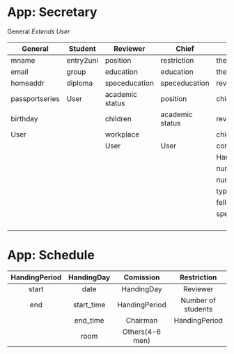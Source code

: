 
# App: Secretary
General   _Extends User_

|   **General**    |    **Student**    |    **Reviewer**    |   **Chief**   |   **Diploma**      |
|------------------|-------------------|--------------------|---------------|--------------------|
|       mname      |    entry2uni      |      position      | restriction   |    theme           |
|       email      |     group         |      education     | education     |   theme_eng        |
|       homeaddr   |     diploma       |      speceducation |speceducation  |   reviewer         |
|  passportseries  |     User          |academic status     | position      |   chief            |
|       birthday   |                   |  children          |academic status|   reviewermark     |
|      User        |                   |  workplace         |               |   chiefmark        |
|                  |                   |  User              |    User       |   commissionmark   |
|                  |                   |                    |               |   HandingDay       |
|                  |                   |                    |               |   numberofpages    |
|                  |                   |                    |               |   numberofslides   |
|                  |                   |                    |               |   type             |
|                  |                   |                    |               |   fellowship       |
|                  |                   |                    |               |specialcircumstances|
|                  |                   |                    |               |                    |
|                  |                   |                    |               |                    |
|                  |                   |                    |               |                    |
|                  |                   |                    |               |                    |


# App: Schedule
|    **HandingPeriod**    |    **HandingDay**    |    **Comission**    |    **Restriction**    |
|:-----------------------:|:--------------------:|:-------------------:|:---------------------:|
|     start               |     date             |      HandingDay     |     Reviewer          |
|     end                 |     start_time       | HandingPeriod       |     Number of students|
|                         |     end_time         | Chairman            |     HandingPeriod     |
|                         |     room             | Others(4-6 men)     |                       |
